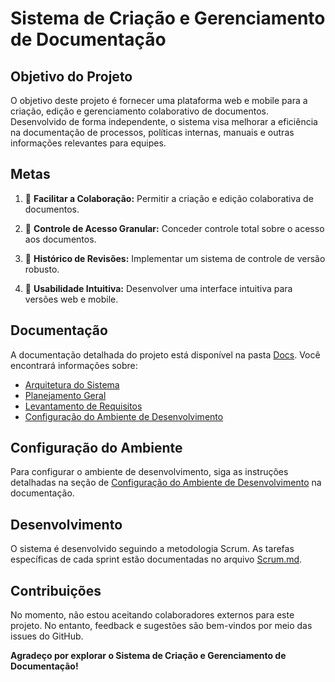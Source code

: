 <!-- Título -->
# Sistema de Criação e Gerenciamento de Documentação

<!-- Ícones e Descrição do Projeto -->
## Objetivo do Projeto

O objetivo deste projeto é fornecer uma plataforma web e mobile para a criação, edição e gerenciamento colaborativo de documentos. Desenvolvido de forma independente, o sistema visa melhorar a eficiência na documentação de processos, políticas internas, manuais e outras informações relevantes para equipes.

## Metas

1. 🤝 **Facilitar a Colaboração:** Permitir a criação e edição colaborativa de documentos.

2. 🔐 **Controle de Acesso Granular:** Conceder controle total sobre o acesso aos documentos.

3. 🔄 **Histórico de Revisões:** Implementar um sistema de controle de versão robusto.

4. 🎨 **Usabilidade Intuitiva:** Desenvolver uma interface intuitiva para versões web e mobile.

<!-- Documentação -->
## Documentação

A documentação detalhada do projeto está disponível na pasta [Docs](/Docs). Você encontrará informações sobre:

- [Arquitetura do Sistema](/Docs/Arquitetura-Sistema.md)
- [Planejamento Geral](/Docs/Planejamento-Geral.md)
- [Levantamento de Requisitos](/Docs/Levantamento-Requisitos.md)
- [Configuração do Ambiente de Desenvolvimento](/Docs/Configuracao-Ambiente.md)

<!-- Configuração do Ambiente -->
## Configuração do Ambiente

Para configurar o ambiente de desenvolvimento, siga as instruções detalhadas na seção de [Configuração do Ambiente de Desenvolvimento](/Docs/Configuracao-Ambiente.md) na documentação.

<!-- Desenvolvimento -->
## Desenvolvimento

O sistema é desenvolvido seguindo a metodologia Scrum. As tarefas específicas de cada sprint estão documentadas no arquivo [Scrum.md](/Docs/Scrum.md).

<!-- Contribuições -->
## Contribuições

No momento, não estou aceitando colaboradores externos para este projeto. No entanto, feedback e sugestões são bem-vindos por meio das issues do GitHub.

**Agradeço por explorar o Sistema de Criação e Gerenciamento de Documentação!**